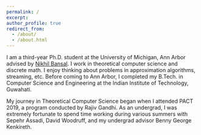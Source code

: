 ```yaml
---
permalink: /
excerpt: 
author_profile: true
redirect_from: 
  - /about/
  - /about.html
---
```

I am a third-year Ph.D. student at the University of Michigan, Ann Arbor advised by [Nikhil Bansal](https://bansal.engin.umich.edu/).  I work in theoretical computer science and discrete math. I enjoy thinking about problems in approximation algorithms, streaming, etc.  Before coming to Ann Arbor, I completed my B.Tech. in Computer Science and Engineering at the Indian Institute of Technology, Guwahati. 


My journey in Theoretical Computer Science began when I attended PACT 2019, a program conducted by Rajiv Gandhi. As an undergrad, I was extremely fortunate to spend time working during various summers with Sepehr Assadi, David Woodruff, and my undergrad advisor Benny George Kenkireth. 


